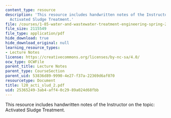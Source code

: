 ```yaml
---
content_type: resource
description: 'This resource includes handwritten notes of the Instructor on the topic:
  Activated Sludge Treatment.'
file: /courses/1-85-water-and-wastewater-treatment-engineering-spring-2006/253652493ab4aff40c2989a024d68fbb_l20_acti_slud_2.pdf
file_size: 2115549
file_type: application/pdf
hide_download: true
hide_download_original: null
learning_resource_types:
- Lecture Notes
license: https://creativecommons.org/licenses/by-nc-sa/4.0/
ocw_type: OCWFile
parent_title: Lecture Notes
parent_type: CourseSection
parent_uid: 53836d89-9990-4e27-f37a-22369d6af070
resourcetype: Document
title: l20_acti_slud_2.pdf
uid: 25365249-3ab4-aff4-0c29-89a024d68fbb
---
```

This resource includes handwritten notes of the Instructor on the topic: Activated Sludge Treatment.
